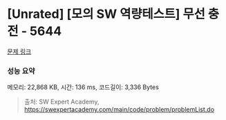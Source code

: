 # [Unrated] [모의 SW 역량테스트] 무선 충전 - 5644 

[문제 링크](https://swexpertacademy.com/main/code/problem/problemDetail.do?contestProbId=AWXRDL1aeugDFAUo) 

### 성능 요약

메모리: 22,868 KB, 시간: 136 ms, 코드길이: 3,336 Bytes



> 출처: SW Expert Academy, https://swexpertacademy.com/main/code/problem/problemList.do